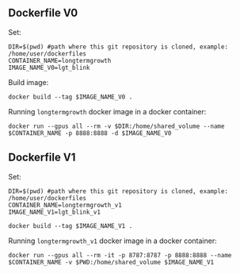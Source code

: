 ## Dockerfile V0

Set:

```
DIR=$(pwd) #path where this git repository is cloned, example: /home/user/dockerfiles
CONTAINER_NAME=longtermgrowth
IMAGE_NAME_V0=lgt_blink
```

Build image:

```
docker build --tag $IMAGE_NAME_V0 .
```

Running `longtermgrowth` docker image in a docker container:

```
docker run --gpus all --rm -v $DIR:/home/shared_volume --name $CONTAINER_NAME -p 8888:8888 -d $IMAGE_NAME_V0
```
## Dockerfile V1

Set:

```
DIR=$(pwd) #path where this git repository is cloned, example: /home/user/dockerfiles
CONTAINER_NAME=longtermgrowth_v1
IMAGE_NAME_V1=lgt_blink_v1
```

```
docker build --tag $IMAGE_NAME_V1 .
```

Running `longtermgrowth_v1` docker image in a docker container:

```
docker run --gpus all --rm -it -p 8787:8787 -p 8888:8888 --name $CONTAINER_NAME -v $PWD:/home/shared_volume $IMAGE_NAME_V1
```
